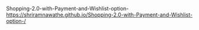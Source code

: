 Shopping-2.0-with-Payment-and-Wishlist-option-
https://shriramnawathe.github.io/Shopping-2.0-with-Payment-and-Wishlist-option-/
